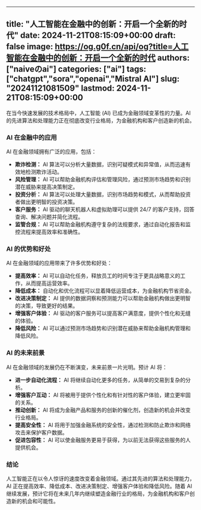 
---
title: "人工智能在金融中的创新：开启一个全新的时代"
date: 2024-11-21T08:15:09+00:00
draft: false
image: https://og.g0f.cn/api/og?title=人工智能在金融中的创新：开启一个全新的时代
authors: ["naiveのai"]
categories: ["ai"]
tags: ["chatgpt","sora","openai","Mistral AI"]
slug: "20241121081509"
lastmod: 2024-11-21T08:15:09+00:00
---
在当今快速发展的技术格局中，人工智能 (AI) 已成为金融领域变革性的力量。AI 的先进算法和处理能力正在彻底改变行业格局，为金融机构和客户创造新的机会。

### AI 在金融中的应用

AI 在金融领域拥有广泛的应用，包括：

- **欺诈检测：** AI 算法可以分析大量数据，识别可疑模式和异常值，从而迅速有效地检测欺诈活动。
- **风险管理：** AI 可以帮助金融机构评估和管理风险，通过预测市场趋势和识别潜在威胁来提高决策制定。
- **投资分析：** AI 算法可以处理大量数据，识别市场趋势和模式，从而帮助投资者做出更明智的投资决策。
- **客户服务：** AI 驱动的聊天机器人和虚拟助理可以提供 24/7 的客户支持，回答查询、解决问题并简化流程。
- **监管合规：** AI 可以帮助金融机构遵守复杂的法规要求，通过自动化报告和监控流程来提高效率和准确性。

### AI 的优势和好处

AI 在金融领域的应用带来了许多优势和好处：

- **提高效率：** AI 可以自动化任务，释放员工的时间专注于更具战略意义的工作，从而提高运营效率。
- **降低成本：** 自动化和优化流程可以显着降低运营成本，为金融机构节省资金。
- **改进决策制定：** AI 提供的数据洞察和预测能力可以帮助金融机构做出更明智的决策，导致更好的结果。
- **增强客户体验：** AI 驱动的客户服务可以提高客户满意度，提供个性化和无缝的体验。
- **降低风险：** AI 可以通过预测市场趋势和识别潜在威胁来帮助金融机构管理和降低风险。

### AI 的未来前景

AI 在金融领域的发展仍在不断演变，未来前景一片光明。预计 AI 将：

- **进一步自动化流程：** AI 将继续自动化更多的任务，从简单的交易到复杂的分析。
- **增强客户互动：** AI 将被用于提供个性化和有针对性的客户体验，建立更牢固的关系。
- **推动创新：** AI 将成为金融产品和服务的创新的催化剂，创造新的机会并改变行业格局。
- **提高安全性：** AI 将用于加强金融系统的安全性，通过检测和防止欺诈和网络攻击来保护客户数据。
- **促进包容性：** AI 可以使金融服务更易于获得，为以前无法获得这些服务的人提供机会。

### 结论

人工智能正在以令人惊讶的速度改变着金融领域。通过其先进的算法和处理能力，AI 正在提高效率、降低成本、改进决策制定、增强客户体验和降低风险。随着 AI 继续发展，预计它将在未来几年内继续塑造金融行业的格局，为金融机构和客户创造新的机会和可能性。